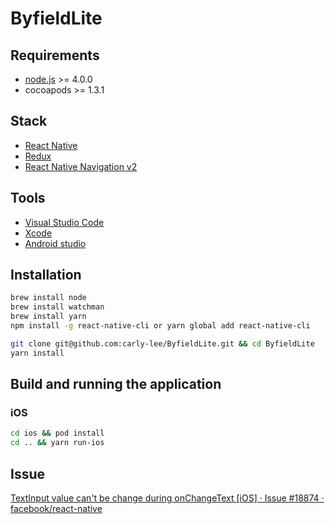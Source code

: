 # ByfieldLite

## Requirements

- [node.js](https://nodejs.org/en/) >= 4.0.0
- cocoapods >= 1.3.1

## Stack

- [React Native](https://facebook.github.io/react-native/)
- [Redux](http://rackt.github.io/redux/)
- [React Native Navigation v2](https://wix.github.io/react-native-navigation/v2/)

## Tools

- [Visual Studio Code](https://code.visualstudio.com)
- [Xcode](https://developer.apple.com/xcode/)
- [Android studio](https://developer.android.com/studio/)

## Installation

```bash
brew install node
brew install watchman
brew install yarn
npm install -g react-native-cli or yarn global add react-native-cli

git clone git@github.com:carly-lee/ByfieldLite.git && cd ByfieldLite
yarn install
```

## Build and running the application

### iOS

```bash
cd ios && pod install
cd .. && yarn run-ios
```

## Issue

[TextInput value can't be change during onChangeText [iOS] · Issue #18874 · facebook/react-native](https://github.com/facebook/react-native/issues/18874)